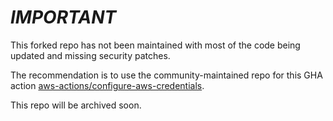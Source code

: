 
# _IMPORTANT_

This forked repo has not been maintained with most of the code being updated and missing security patches.

The recommendation is to use the community-maintained repo for this GHA action [aws-actions/configure-aws-credentials](https://github.com/aws-actions/configure-aws-credentials).

This repo will be archived soon.